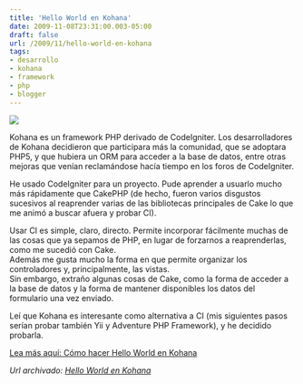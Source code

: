 ```yaml
---
title: 'Hello World en Kohana'
date: 2009-11-08T23:31:00.003-05:00
draft: false
url: /2009/11/hello-world-en-kohana
tags: 
- desarrollo
- kohana
- framework
- php
- blogger
---
```


[![](https://1.bp.blogspot.com/_K2xwnQ4Llso/Svea8SS64TI/AAAAAAAAAH8/rgUb2suoeqk/s200/kohana.png)](https://1.bp.blogspot.com/_K2xwnQ4Llso/Svea8SS64TI/AAAAAAAAAH8/rgUb2suoeqk/s1600-h/kohana.png)

Kohana es un framework PHP derivado de CodeIgniter. Los desarrolladores de Kohana decidieron que participara más la comunidad, que se adoptara PHP5, y que hubiera un ORM para acceder a la base de datos, entre otras mejoras que venían reclamándose hacía tiempo en los foros de CodeIgniter.  
  
He usado CodeIgniter para un proyecto. Pude aprender a usuarlo mucho más rápidamente que CakePHP (de hecho, fueron varios disgustos sucesivos al reaprender varias de las bibliotecas principales de Cake lo que me animó a buscar afuera y probar CI).  
  
Usar CI es simple, claro, directo. Permite incorporar fácilmente muchas de las cosas que ya sepamos de PHP, en lugar de forzarnos a reaprenderlas, como me sucedió con Cake.  
Además me gusta mucho la forma en que permite organizar los controladores y, principalmente, las vistas.  
Sin embargo, extraño algunas cosas de Cake, como la forma de acceder a la base de datos y la forma de mantener disponibles los datos del formulario una vez enviado.  
  
Leí que Kohana es interesante como alternativa a CI (mis siguientes pasos serían probar también Yii y Adventure PHP Framework), y he decidido probarla.  
  

[Lea más aquí: Cómo hacer Hello World en Kohana](http://knol.google.com/k/antonio-kobashikawa-carrasco/hello-world-en-kohana/oz35jmbo197x/17)

_*Url archivado: [Hello World en Kohana](https://akcdev.blogspot.com/2009/11/hello-world-en-kohana.html)*_
